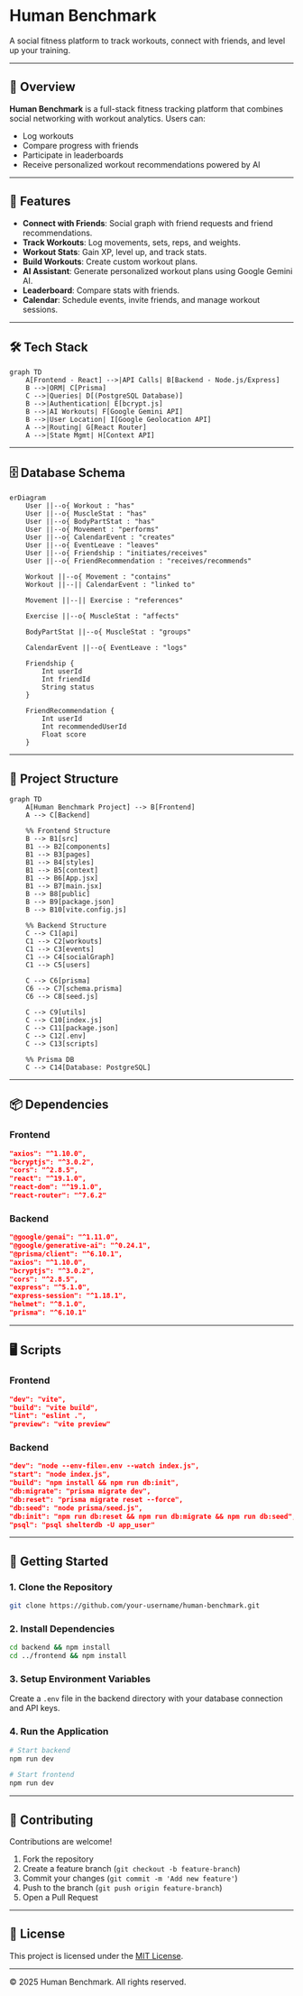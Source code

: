 # Human Benchmark

A social fitness platform to track workouts, connect with friends, and level up your training.

---

## 📌 Overview
**Human Benchmark** is a full-stack fitness tracking platform that combines social networking with workout analytics.
Users can:
- Log workouts
- Compare progress with friends
- Participate in leaderboards
- Receive personalized workout recommendations powered by AI

---

## 🚀 Features
- **Connect with Friends**: Social graph with friend requests and friend recommendations.
- **Track Workouts**: Log movements, sets, reps, and weights.
- **Workout Stats**: Gain XP, level up, and track stats.
- **Build Workouts**: Create custom workout plans.
- **AI Assistant**: Generate personalized workout plans using Google Gemini AI.
- **Leaderboard**: Compare stats with friends.
- **Calendar**: Schedule events, invite friends, and manage workout sessions.

---

## 🛠 Tech Stack

```mermaid
graph TD
    A[Frontend - React] -->|API Calls| B[Backend - Node.js/Express]
    B -->|ORM| C[Prisma]
    C -->|Queries| D[(PostgreSQL Database)]
    B -->|Authentication| E[bcrypt.js]
    B -->|AI Workouts| F[Google Gemini API]
    B -->|User Location| I[Google Geolocation API]
    A -->|Routing| G[React Router]
    A -->|State Mgmt| H[Context API]

```

---

## 🗄 Database Schema

```mermaid
erDiagram
    User ||--o{ Workout : "has"
    User ||--o{ MuscleStat : "has"
    User ||--o{ BodyPartStat : "has"
    User ||--o{ Movement : "performs"
    User ||--o{ CalendarEvent : "creates"
    User ||--o{ EventLeave : "leaves"
    User ||--o{ Friendship : "initiates/receives"
    User ||--o{ FriendRecommendation : "receives/recommends"

    Workout ||--o{ Movement : "contains"
    Workout ||--|| CalendarEvent : "linked to"

    Movement ||--|| Exercise : "references"

    Exercise ||--o{ MuscleStat : "affects"

    BodyPartStat ||--o{ MuscleStat : "groups"

    CalendarEvent ||--o{ EventLeave : "logs"

    Friendship {
        Int userId
        Int friendId
        String status
    }

    FriendRecommendation {
        Int userId
        Int recommendedUserId
        Float score
    }
```

---


## 📂 Project Structure

```mermaid
graph TD
    A[Human Benchmark Project] --> B[Frontend]
    A --> C[Backend]

    %% Frontend Structure
    B --> B1[src]
    B1 --> B2[components]
    B1 --> B3[pages]
    B1 --> B4[styles]
    B1 --> B5[context]
    B1 --> B6[App.jsx]
    B1 --> B7[main.jsx]
    B --> B8[public]
    B --> B9[package.json]
    B --> B10[vite.config.js]

    %% Backend Structure
    C --> C1[api]
    C1 --> C2[workouts]
    C1 --> C3[events]
    C1 --> C4[socialGraph]
    C1 --> C5[users]

    C --> C6[prisma]
    C6 --> C7[schema.prisma]
    C6 --> C8[seed.js]

    C --> C9[utils]
    C --> C10[index.js]
    C --> C11[package.json]
    C --> C12[.env]
    C --> C13[scripts]

    %% Prisma DB
    C --> C14[Database: PostgreSQL]
```


---

## 📦 Dependencies

### Frontend
```json
"axios": "^1.10.0",
"bcryptjs": "^3.0.2",
"cors": "^2.8.5",
"react": "^19.1.0",
"react-dom": "^19.1.0",
"react-router": "^7.6.2"
```

### Backend
```json
"@google/genai": "^1.11.0",
"@google/generative-ai": "^0.24.1",
"@prisma/client": "^6.10.1",
"axios": "^1.10.0",
"bcryptjs": "^3.0.2",
"cors": "^2.8.5",
"express": "^5.1.0",
"express-session": "^1.18.1",
"helmet": "^8.1.0",
"prisma": "^6.10.1"
```

---

## 🖥 Scripts

### Frontend
```json
"dev": "vite",
"build": "vite build",
"lint": "eslint .",
"preview": "vite preview"
```

### Backend
```json
"dev": "node --env-file=.env --watch index.js",
"start": "node index.js",
"build": "npm install && npm run db:init",
"db:migrate": "prisma migrate dev",
"db:reset": "prisma migrate reset --force",
"db:seed": "node prisma/seed.js",
"db:init": "npm run db:reset && npm run db:migrate && npm run db:seed",
"psql": "psql shelterdb -U app_user"
```

---

## 🚀 Getting Started

### 1. Clone the Repository
```bash
git clone https://github.com/your-username/human-benchmark.git
```

### 2. Install Dependencies
```bash
cd backend && npm install
cd ../frontend && npm install
```

### 3. Setup Environment Variables
Create a `.env` file in the backend directory with your database connection and API keys.

### 4. Run the Application
```bash
# Start backend
npm run dev

# Start frontend
npm run dev
```

---

## 🤝 Contributing
Contributions are welcome!
1. Fork the repository
2. Create a feature branch (`git checkout -b feature-branch`)
3. Commit your changes (`git commit -m 'Add new feature'`)
4. Push to the branch (`git push origin feature-branch`)
5. Open a Pull Request

---

## 📜 License
This project is licensed under the [MIT License](LICENSE).

---

© 2025 Human Benchmark. All rights reserved.

